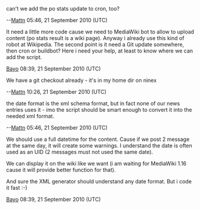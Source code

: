 
can't we add the po stats update to cron, too?

--[Mattn](User:Mattn "wikilink") 05:46, 21 September 2010 (UTC)


It need a little more code cause we need to MediaWiki bot to allow to
upload content (po stats result is a wiki page). Anyway i already use
this kind of robot at Wikipedia. The second point is it need a Git
update somewhere, then cron or buildbot? Here i need your help, at least
to know where we can add the script.

[Bayo](User:Bayo "wikilink") 08:39, 21 September 2010 (UTC)


We have a git checkout already - it's in my home dir on ninex

--[Mattn](User:Mattn "wikilink") 10:26, 21 September 2010 (UTC)

<!-- -->


the date format is the xml schema format, but in fact none of our news
entries uses it - imo the script should be smart enough to convert it
into the needed xml format.

--[Mattn](User:Mattn "wikilink") 05:46, 21 September 2010 (UTC)


We should use a full datetime for the content. Cause if we post 2
message at the same day, it will create some warnings. I understand the
date is often used as an UID (2 messages must not used the same date).

We can display it on the wiki like we want (i am waiting for MediaWiki
1.16 cause it will provide better function for that).

And sure the XML generator should understand any date format. But i code
it fast :-)

[Bayo](User:Bayo "wikilink") 08:39, 21 September 2010 (UTC)